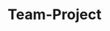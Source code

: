# Team-Project
<!--  I enjoy JavaScript because it utilizes both Functional programming and Object-oriented programming.-->